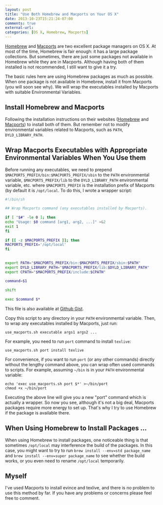 ```yaml
---
layout: post
title: "Use Both Homebrew and Macports on Your OS X"
date: 2013-10-23T15:21:24-07:00
comments: true
external-url: 
categories: [OS X, Homebrew, Macports]
---
```


[Homebrew][] and [Macports][] are two excellent package managers on OS X. At most of the time, Homebrew is fair enough:
it has a large package collections. But sometimes, there are just some packages not available in Homebrew while they are
in Macports. Although having both of them installed is not recommended, I still want to give it a try.

The basic rules here are using Homebrew packages as much as possible. When one package is not available in Homebrew,
install it from Macports (you will soon see why). We will wrap the executables installed by Macports with suitable
Environmental Variables.

<!-- more -->

## Install Homebrew and Macports

Following the installation instructions on their websites ([Homebrew][] and
[Macports](http://www.macports.org/install.php)) to install both of them. But remember not to modify environmental
variables related to Macports, such as `PATH`, `DYLD_LIBRARY_PATH`.

## Wrap Macports Executables with Appropriate Environmental Variables When You Use them

Before running any executables, we need to prepend `$MACPORTS_PREFIX/bin:$MACPORTS_PREFIX/sbin` to the `PATH`
environmental variable, `$MACPORTS_PREFIX/lib` to the `DYLD_LIBRARY_PATH` environmental variable, etc. where
`$MACPORTS_PREFIX` is the installation prefix of Macports (by default it is `/opt/local`. To do this, I wrote
a wrapper script:

```sh use_macports.sh
#!/bin/sh
 
## Wrap Macports command (any executables installed by Macports).
 
if [ "$#" -le 0 ]; then
echo "Usage: $0 command [arg1, arg2, ...]" >&2
exit 1
fi
 
if [[ -z $MACPORTS_PREFIX ]]; then
MACPORTS_PREFIX='/opt/local'
fi
 
 
export PATH="$MACPORTS_PREFIX/bin:$MACPORTS_PREFIX/sbin:$PATH"
export DYLD_LIBRARY_PATH="$MACPORTS_PREFIX/lib:$DYLD_LIBRARY_PATH"
export CPATH="$MACPORTS_PREFIX/include:$CPATH"
 
command=$1
 
shift
 
exec $command $*
```

This file is also available at [Github Gist](https://gist.github.com/xuhdev/7127799).

Copy this script to any directory in your `PATH` environmental variable. Then, to wrap any executables installed by
Macports, just run:

    use_macports.sh executable args1 args2 ...

For example, you need to run `port` command to install `texlive`:

    use_macports.sh port install texlive

For convenience, if you want to run `port` (or any other commands) directly without the lengthy command above, you can
wrap often used commands to scripts. For example, assuming `~/bin` is in your `PATH` environmental variable:

    echo 'exec use_macports.sh port $*' >~/bin/port
    chmod +x ~/bin/port

Executing the above line will give you a new "port" command which is actually a wrapper. So now you see, although it's
not a big deal, Macports packages require more energy to set up. That's why I try to use Homebrew if the package is
available there.

## When Using Homebrew to Install Packages ...

When using Homebrew to install packages, one noticeable thing is that sometimes `/opt/local` may interference the build
of the packages. In this case, you might want to try to run `brew install --env=std package_name` and `brew install
--env=super package_name` to see whether the build works, or you even need to rename `/opt/local` temporarily.

## Myself

I've used Macports to install evince and texlive, and there is no problem to use this method by far. If you have any
problems or concerns please feel free to comment.

[Homebrew]: http://brew.sh
[Macports]: http://macports.org
